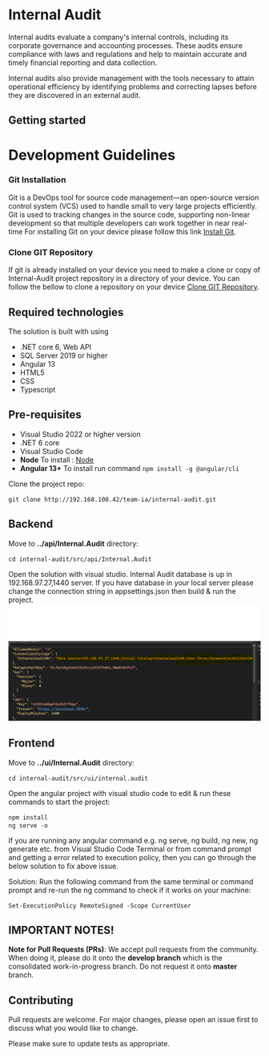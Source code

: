 # Internal Audit

Internal audits evaluate a company's internal controls, including its corporate governance and accounting processes. These audits ensure compliance with laws and regulations and help to maintain accurate and timely financial reporting and data collection.  

Internal audits also provide management with the tools necessary to attain operational efficiency by identifying problems and correcting lapses before they are discovered in an external audit. 

## Getting started
# Development Guidelines

### Git Installation
Git is a DevOps tool for source code management—an open-source version control system (VCS) used to handle small to very large projects efficiently. Git is used to tracking changes in the source code, supporting non-linear development so that multiple developers can work together in near real-time
For installing Git on your device please follow this link 
[Install Git]("https://git-scm.com/book/en/v2/Getting-Started-Installing-Git").

### Clone GIT Repository
If git is already installed on your device you need to make a clone or copy of Internal-Audit project repository in a directory of your device.
You can follow the bellow to clone a repository on your device
 [Clone GIT Repository](https://asainternational.sharepoint.com/:t:/s/ASAIDevTeam/EdVVBcMEb3pHmzTJFOf2lFsBNcSPTVHVUXI1Bfgzq1CXwQ?e=FbkUXe).
 

## Required technologies
The solution is built with using 
- .NET core 6, Web API
- SQL Server 2019 or higher
- Angular 13
- HTML5
- CSS
- Typescript  
## Pre-requisites

- Visual Studio 2022 or higher version
- .NET 6 core
- Visual Studio Code
- **Node** To install : 
[Node](https://phoenixnap.com/kb/install-node-js-npm-on-windows) 
- **Angular 13+** To install run command ``` npm install -g @angular/cli ```

Clone the project repo:

```
git clone http://192.168.100.42/team-ia/internal-audit.git
```
## Backend
Move to **../api/Internal.Audit** directory:

```
cd internal-audit/src/api/Internal.Audit
```
Open the solution with visual studio. 
Internal Audit database is up in 192.168.97.27,1440 server. If you have database in your local server please change the connection string in appsettings.json then build & run the project.
 ![](archive/img/databaseConfiguration.png)


## Frontend

Move to **../ui/Internal.Audit** directory:
```
cd internal-audit/src/ui/internal.audit
```



Open the angular project with visual studio code to edit & run these commands to start the project:
```
npm install
ng serve -o
```
If you are running any angular command e.g. ng serve, ng build, ng new, ng generate etc. from Visual Studio Code Terminal or from command prompt and getting a error related to execution policy, then you can go through the below solution to fix above issue.

Solution: Run the following command from the same terminal or command prompt and re-run the ng command to check if it works on your machine:
```
Set-ExecutionPolicy RemoteSigned -Scope CurrentUser
```
## IMPORTANT NOTES!


**Note for Pull Requests (PRs)**: We accept pull requests from the community. When doing it, please do it onto the **develop branch** which is the consolidated work-in-progress branch. Do not request it onto **master** branch.

## Contributing
Pull requests are welcome. For major changes, please open an issue first to discuss what you would like to change.

Please make sure to update tests as appropriate.